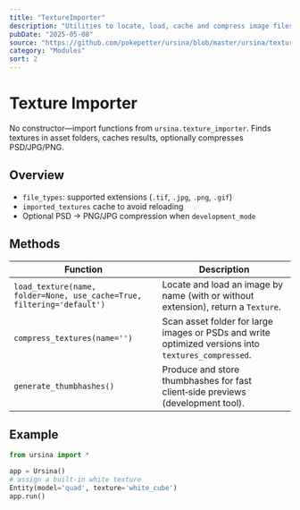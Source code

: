 ```yaml
---
title: "TextureImporter"
description: "Utilities to locate, load, cache and compress image files (PNG, JPG, GIF, PSD) into Ursina `Texture` objects."
pubDate: "2025-05-08"
source: "https://github.com/pokepetter/ursina/blob/master/ursina/texture_importer.py"
category: "Modules"
sort: 2
---
```


# Texture Importer

No constructor—import functions from `ursina.texture_importer`. Finds textures in asset folders, caches results, optionally compresses PSD/JPG/PNG.

## Overview

- `file_types`: supported extensions (`.tif`, `.jpg`, `.png`, `.gif`)  
- `imported_textures` cache to avoid reloading  
- Optional PSD → PNG/JPG compression when `development_mode`  

## Methods

| Function                                                   | Description                                                                                                      |
|------------------------------------------------------------|------------------------------------------------------------------------------------------------------------------|
| `load_texture(name, folder=None, use_cache=True, filtering='default')` | Locate and load an image by name (with or without extension), return a `Texture`.                     |
| `compress_textures(name='')`                                | Scan asset folder for large images or PSDs and write optimized versions into `textures_compressed`.              |
| `generate_thumbhashes()`                                    | Produce and store thumbhashes for fast client‑side previews (development tool).                                  |

## Example

```python
from ursina import *

app = Ursina()
# assign a built‑in white texture
Entity(model='quad', texture='white_cube')
app.run()
